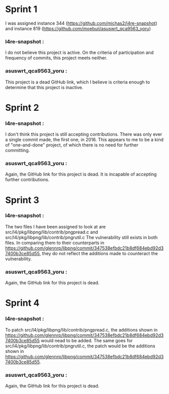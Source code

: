 # Sprint 1
I was assigned instance 344 (https://github.com/michas2/l4re-snapshot) and instance 819 (https://github.com/moebuii/asuswrt_qca9563_yoru)

### l4re-snapshot :
I do not believe this project is active. On the criteria of participation and frequency of commits, this project meets neither.

### asuswrt_qca9563_yoru :
This project is a dead GitHub link, which I believe is criteria enough to determine that this project is inactive.

# Sprint 2
### l4re-snapshot :
I don't think this project is still accepting contributions. There was only ever a single commit made, the first one, in 2016. 
This appears to me to be a kind of "one-and-done" project, of which there is no need for further committing.

### asuswrt_qca9563_yoru :
Again, the GitHub link for this project is dead. It is incapable of accepting further contributions.

# Sprint 3
### l4re-snapshot :
The two files I have been assigned to look at are src/l4/pkg/libpng/lib/contrib/pngpread.c and src/l4/pkg/libpng/lib/contrib/pngrutil.c
The vulnerability still exists in both files. In comparing them to their counterparts in https://github.com/glennrp/libpng/commit/347538efbdc21b8df684ebd92d37400b3ce85d55, they do not reflect the additions made to counteract the vulnerability.

### asuswrt_qca9563_yoru :
Again, the GitHub link for this project is dead. 

# Sprint 4
### l4re-snapshot :
To patch src/l4/pkg/libpng/lib/contrib/pngpread.c, the additions shown in https://github.com/glennrp/libpng/commit/347538efbdc21b8df684ebd92d37400b3ce85d55
would nead to be added. The same goes for src/l4/pkg/libpng/lib/contrib/pngrutil.c, the patch would be the additions shown in https://github.com/glennrp/libpng/commit/347538efbdc21b8df684ebd92d37400b3ce85d55.

### asuswrt_qca9563_yoru :
Again, the GitHub link for this project is dead. 


